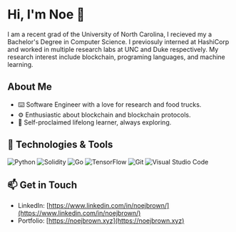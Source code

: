 <!---
<h2 align="center"> Hi, my name is Noë Brown </h2>

<p align="center">
  I am a recent grad of the University of North Carolina, I recieved my a Bachelor's Degree in Computer Science. I previosuly interned at HashiCorp and worked in multiple research labs at UNC and Duke respectively. 
  </p>

<h2 align="center"> Languages </h2>

<p align="center">
  <img src="https://img.shields.io/badge/python-3670A0?style=for-the-badge&logo=python&logoColor=ffdd54" alt="Python">  
  <img src="https://img.shields.io/badge/go-%2300ADD8.svg?style=for-the-badge&logo=go&logoColor=white" alt="Go">
    <img src="https://img.shields.io/badge/java-%23ED8B00.svg?style=for-the-badge&logo=openjdk&logoColor=white" alt="Java">
<p align=center>  


<h2 align="center"> Contact Me </h2>

<!--- Links simple
<p align="center"> Email: noejbrown@gmail.com </p>
<p align="center"> LinkedIn: https://www.linkedin.com/in/noejbrown </p>
<p align="center"> Personal Website: https://www.linkedin.com/in/noejbrown </p>
<p align="center"> App Websites: https://www.linkedin.com/in/noejbrown </p>
--->

<!--- Where I got the images refs: https://dev.to/envoy_/150-badges-for-github-pnk --->
<!--- Gmail
<p align="center">
  <a href="mailto: noejbrown@gmail.com">
    <img src="https://img.shields.io/badge/Gmail-D14836?style=for-the-badge&logo=gmail&logoColor=white" height=25>
  </a> 
<p>
--->

<!---
<p align="center">
  <a href="https://www.linkedin.com/in/noejbrown/">
    <img src="https://img.shields.io/badge/linkedin-%230077B5.svg?&style=for-the-badge&logo=linkedin&logoColor=white" height=25>  
  </a> 
<p>
  
<!--- Built with love image
<p align="center">
    <img src="http://ForTheBadge.com/images/badges/built-with-love.svg" height=25>  
  </a> 
<p>
--->

# Hi, I'm Noe 🐡

I am a recent grad of the University of North Carolina, I recieved my a Bachelor's Degree in Computer Science. I previosuly interned at HashiCorp and worked in multiple research labs at UNC and Duke respectively. My research interest include blockchain, programing languages, and machine learning.

## About Me

- ⌨️ Software Engineer with a love for research and food trucks.
- ⚙️ Enthusiastic about blockchain and blockchain protocols.
- 📑 Self-proclaimed lifelong learner, always exploring.

## 🔧 Technologies & Tools

![Python](https://img.shields.io/badge/python-3670A0?style=for-the-badge&logo=python&logoColor=ffdd54)
![Solidity](https://img.shields.io/badge/Solidity-%23363636.svg?style=for-the-badge&logo=solidity&logoColor=white)
![Go](https://img.shields.io/badge/go-%2300ADD8.svg?style=for-the-badge&logo=go&logoColor=white)
![TensorFlow](https://img.shields.io/badge/TensorFlow-FF6F00?style=for-the-badge&logo=tensorflow&logoColor=white)
![Git](https://img.shields.io/badge/git-%23F05033.svg?style=for-the-badge&logo=git&logoColor=white)
![Visual Studio Code](https://img.shields.io/badge/Visual%20Studio%20Code-0078d7.svg?style=for-the-badge&logo=visual-studio-code&logoColor=white)
<!--- https://github.com/Ileriayo/markdown-badges --->

## 📫 Get in Touch

- LinkedIn: [https://www.linkedin.com/in/noejbrown/](https://www.linkedin.com/in/noejbrown/)
- Portfolio: [https://noejbrown.xyz](https://noejbrown.xyz)


